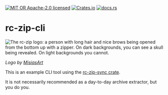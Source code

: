 [![MIT OR Apache-2.0 licensed](https://img.shields.io/badge/license-MIT+Apache_2.0-blue.svg)](./LICENSE)
[![Crates.io](https://img.shields.io/crates/v/rc-zip-cli)](https://crates.io/crates/rc-zip-cli)
[![docs.rs](https://docs.rs/rc-zip-cli/badge.svg)](https://docs.rs/rc-zip-cli)

# rc-zip-cli

![The rc-zip logo: a person with long hair and nice brows being opened from the bottom up with a zipper. On dark backgrounds, you can see a skull being revealed. On light backgrounds you cannot.](https://github.com/user-attachments/assets/5fecd286-9518-4a72-b544-56675d7f31f6)

_Logo by [MisiasArt](https://misiasart.com)_

This is an example CLI tool using the [rc-zip-sync crate](https://crates.io/crates/rc-zip-sync).

It is not necessarily recommended as a day-to-day archive extractor, but you do you.
